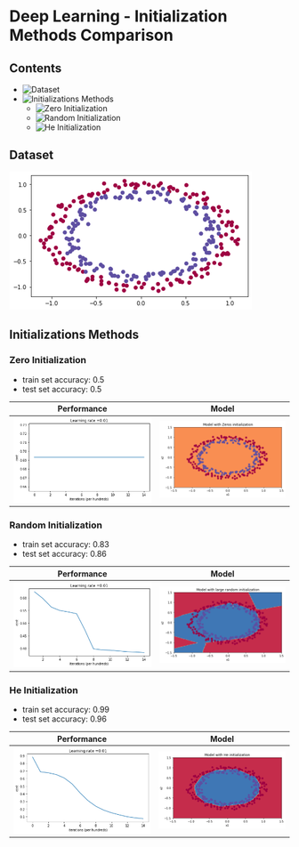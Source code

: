 # Deep Learning - Initialization Methods Comparison

## Contents
- ![Dataset](#dataset)
- ![Initializations Methods](##initializations-methods)
  - ![Zero Initialization](#zero-initialization)
  - ![Random Initialization](#random-initialization)
  - ![He Initialization](#he-initialization)

## Dataset
![Dataset](/images/dataset.png)

## Initializations Methods

### Zero Initialization

- train set accuracy: 0.5
- test set accuracy: 0.5

| Performance | Model |
| ----------- | ----- |
| ![performance](/images/zero-initialization-performance.png) | ![model](/images/zero-initialization-model.png) |


### Random Initialization

- train set accuracy: 0.83
- test set accuracy: 0.86

| Performance | Model |
| ----------- | ----- |
| ![performance](/images/random-initialization-performance.png) | ![model](/images/random-initialization-model.png)|


### He Initialization

- train set accuracy: 0.99
- test set accuracy: 0.96

| Performance | Model |
| ----------- | ----- |
| ![performance](/images/he-initialization-performance.png) | ![model](/images/he-initialization-model.png) |

